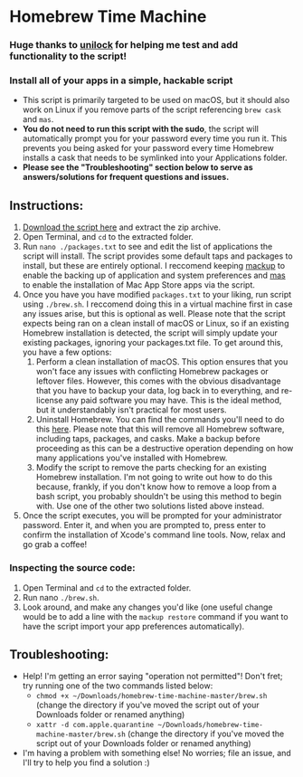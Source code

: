 # Homebrew Time Machine
### Huge thanks to [unilock](https://github.com/unilock) for helping me test and add functionality to the script!
### Install all of your apps in a simple, hackable script
- This script is primarily targeted to be used on macOS, but it should also work on Linux if you remove parts of the script referencing `brew cask` and `mas`.
- **You do not need to run this script with the sudo**, the script will automatically prompt you for your password every time you run it. This prevents you being asked for your password every time Homebrew installs a cask that needs to be symlinked into your Applications folder.
- **Please see the "Troubleshooting" section below to serve as answers/solutions for frequent questions and issues.**

## Instructions:
1. [Download the script here](https://github.com/rmc-team/homebrew-time-machine/archive/master.zip) and extract the zip archive.
2. Open Terminal, and `cd` to the extracted folder.
3. Run `nano ./packages.txt` to see and edit the list of applications the script will install. The script provides some default taps and packages to install, but these are entirely optional. I reccomend keeping [mackup](https://github.com/lra/mackup) to enable the backing up of application and system preferences and [mas](https://github.com/mas-cli/mas) to enable the installation of Mac App Store apps via the script.
4. Once you have you have modified `packages.txt` to your liking, run script using `./brew.sh`. I reccomend doing this in a virtual machine first in case any issues arise, but this is optional as well. Please note that the script expects being ran on a clean install of macOS or Linux, so if an existing Homebrew installation is detected, the script will simply update your existing packages, ignoring your packages.txt file. To get around this, you have a few options:
   1. Perform a clean installation of macOS. This option ensures that you won't face any issues with conflicting Homebrew packages or leftover files. However, this comes with the obvious disadvantage that you have to backup your data, log back in to everything, and re-license any paid software you may have. This is the ideal method, but it understandably isn't practical for most users.
   2. Uninstall Homebrew. You can find the commands you'll need to do this [here](https://github.com/Homebrew/install). Please note that this will remove all Homebrew software, including taps, packages, and casks. Make a backup before proceeding as this can be a destructive operation depending on how many applications you've installed with Homebrew.
   3. Modify the script to remove the parts checking for an existing Homebrew installation. I'm not going to write out how to do this because, frankly, if you don't know how to remove a loop from a bash script, you probably shouldn't be using this method to begin with. Use one of the other two solutions listed above instead.
5. Once the script executes, you will be prompted for your administrator password. Enter it, and when you are prompted to, press enter to confirm the installation of Xcode's command line tools. Now, relax and go grab a coffee!

### Inspecting the source code:
1. Open Terminal and `cd` to the extracted folder.
2. Run nano `./brew.sh`.
3. Look around, and make any changes you'd like (one useful change would be to add a line with the `mackup restore` command if you want to have the script import your app preferences automatically).

## Troubleshooting:
- Help! I'm getting an error saying "operation not permitted"! Don't fret; try running one of the two commands listed below:
   - `chmod +x ~/Downloads/homebrew-time-machine-master/brew.sh` (change the directory if you've moved the script out of your Downloads folder or renamed anything)
   - `xattr -d com.apple.quarantine ~/Downloads/homebrew-time-machine-master/brew.sh` (change the directory if you've moved the script out of your Downloads folder or renamed anything)
- I'm having a problem with something else! No worries; file an issue, and I'll try to help you find a solution :)
